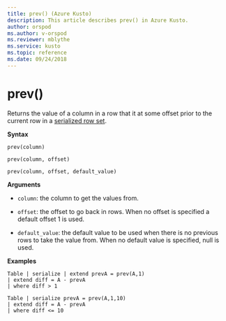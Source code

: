 ```yaml
---
title: prev() (Azure Kusto)
description: This article describes prev() in Azure Kusto.
author: orspod
ms.author: v-orspod
ms.reviewer: mblythe
ms.service: kusto
ms.topic: reference
ms.date: 09/24/2018
---
```

# prev()

Returns the value of a column in a row that it at some offset prior to the
current row in a [serialized row set](./windowsfunctions.md#serialized-row-set).

**Syntax**

`prev(column)`

`prev(column, offset)`

`prev(column, offset, default_value)`

**Arguments**

* `column`: the column to get the values from.

* `offset`: the offset to go back in rows. When no offset is specified a default offset 1 is used.

* `default_value`: the default value to be used when there is no previous rows to take the value from. When no default value is specified, null is used.


**Examples**
```kusto
Table | serialize | extend prevA = prev(A,1)
| extend diff = A - prevA
| where diff > 1

Table | serialize prevA = prev(A,1,10)
| extend diff = A - prevA
| where diff <= 10
```